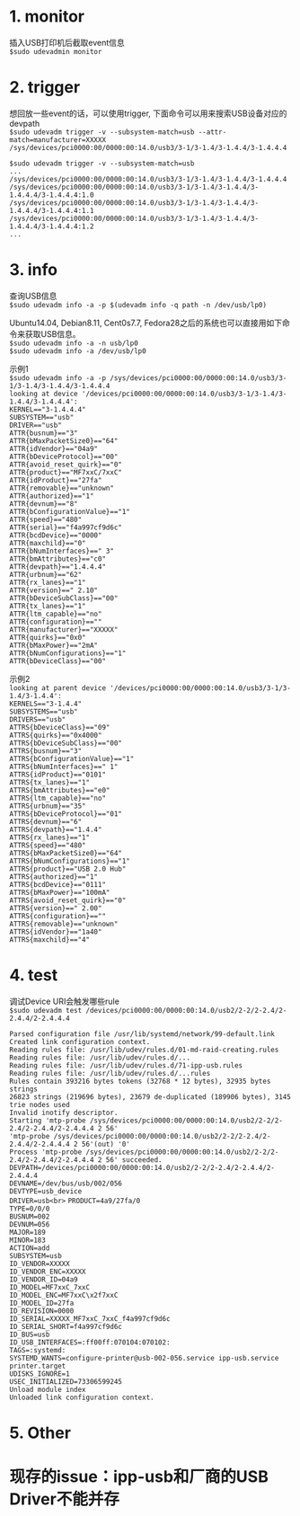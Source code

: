 # 1. monitor
插入USB打印机后截取event信息<br>
`$sudo udevadmin monitor`  

# 2. trigger
想回放一些event的话，可以使用trigger, 下面命令可以用来搜索USB设备对应的devpath<br>
`$sudo udevadm trigger -v --subsystem-match=usb --attr-match=manufacturer=XXXXX` <br>
`/sys/devices/pci0000:00/0000:00:14.0/usb3/3-1/3-1.4/3-1.4.4/3-1.4.4.4` 

`$sudo udevadm trigger -v --subsystem-match=usb`<br>
`...`<br>
`/sys/devices/pci0000:00/0000:00:14.0/usb3/3-1/3-1.4/3-1.4.4/3-1.4.4.4`<br>
`/sys/devices/pci0000:00/0000:00:14.0/usb3/3-1/3-1.4/3-1.4.4/3-1.4.4.4/3-1.4.4.4:1.0`<br>
`/sys/devices/pci0000:00/0000:00:14.0/usb3/3-1/3-1.4/3-1.4.4/3-1.4.4.4/3-1.4.4.4:1.1`<br>
`/sys/devices/pci0000:00/0000:00:14.0/usb3/3-1/3-1.4/3-1.4.4/3-1.4.4.4/3-1.4.4.4:1.2`<br>
`...`


# 3. info 
查询USB信息<br>
`$sudo udevadm info -a -p $(udevadm info -q path -n /dev/usb/lp0)`

Ubuntu14.04, Debian8.11, Cent0s7.7, Fedora28之后的系统也可以直接用如下命令来获取USB信息。<br>
`$sudo udevadm info -a -n usb/lp0` <br>
`$sudo udevadm info -a /dev/usb/lp0` <br>

示例1<br>
`$sudo udevadm info -a -p /sys/devices/pci0000:00/0000:00:14.0/usb3/3-1/3-1.4/3-1.4.4/3-1.4.4.4`<br>
  `looking at device '/devices/pci0000:00/0000:00:14.0/usb3/3-1/3-1.4/3-1.4.4/3-1.4.4.4':`<br>
    `KERNEL=="3-1.4.4.4"`<br>
    `SUBSYSTEM=="usb"`<br>
    `DRIVER=="usb"`<br>
    `ATTR{busnum}=="3"`<br>
    `ATTR{bMaxPacketSize0}=="64"`<br>
    `ATTR{idVendor}=="04a9"`<br>
    `ATTR{bDeviceProtocol}=="00"`<br>
    `ATTR{avoid_reset_quirk}=="0"`<br>
    `ATTR{product}=="MF7xxC/7xxC"`<br>
    `ATTR{idProduct}=="27fa"`<br>
    `ATTR{removable}=="unknown"`<br>
    `ATTR{authorized}=="1"`<br>
    `ATTR{devnum}=="8"`<br>
    `ATTR{bConfigurationValue}=="1"`<br>
    `ATTR{speed}=="480"`<br>
    `ATTR{serial}=="f4a997cf9d6c"`<br>
    `ATTR{bcdDevice}=="0000"`<br>
    `ATTR{maxchild}=="0"`<br>
    `ATTR{bNumInterfaces}==" 3"`<br>
    `ATTR{bmAttributes}=="c0"`<br>
    `ATTR{devpath}=="1.4.4.4"`<br>
    `ATTR{urbnum}=="62"`<br>
    `ATTR{rx_lanes}=="1"`<br>
    `ATTR{version}==" 2.10"`<br>
    `ATTR{bDeviceSubClass}=="00"`<br>
    `ATTR{tx_lanes}=="1"`<br>
    `ATTR{ltm_capable}=="no"`<br>
    `ATTR{configuration}==""`<br>
    `ATTR{manufacturer}=="XXXXX"`<br>
    `ATTR{quirks}=="0x0"`<br>
    `ATTR{bMaxPower}=="2mA"`<br>
    `ATTR{bNumConfigurations}=="1"`<br>
    `ATTR{bDeviceClass}=="00"`<br>

  示例2<br>
  `looking at parent device '/devices/pci0000:00/0000:00:14.0/usb3/3-1/3-1.4/3-1.4.4':`<br>
    `KERNELS=="3-1.4.4"`<br>
    `SUBSYSTEMS=="usb"`<br>
    `DRIVERS=="usb"`<br>
    `ATTRS{bDeviceClass}=="09"`<br>
    `ATTRS{quirks}=="0x4000"`<br>
    `ATTRS{bDeviceSubClass}=="00"`<br>
    `ATTRS{busnum}=="3"`<br>
    `ATTRS{bConfigurationValue}=="1"`<br>
    `ATTRS{bNumInterfaces}==" 1"`<br>
    `ATTRS{idProduct}=="0101"`<br>
    `ATTRS{tx_lanes}=="1"`<br>
    `ATTRS{bmAttributes}=="e0"`<br>
    `ATTRS{ltm_capable}=="no"`<br>
    `ATTRS{urbnum}=="35"`<br>
    `ATTRS{bDeviceProtocol}=="01"`<br>
    `ATTRS{devnum}=="6"`<br>
    `ATTRS{devpath}=="1.4.4"`<br>
    `ATTRS{rx_lanes}=="1"`<br>
    `ATTRS{speed}=="480"`<br>
    `ATTRS{bMaxPacketSize0}=="64"`<br>
    `ATTRS{bNumConfigurations}=="1"`<br>
    `ATTRS{product}=="USB 2.0 Hub"`<br>
    `ATTRS{authorized}=="1"`<br>
    `ATTRS{bcdDevice}=="0111"`<br>
    `ATTRS{bMaxPower}=="100mA"`<br>
    `ATTRS{avoid_reset_quirk}=="0"`<br>
    `ATTRS{version}==" 2.00"`<br>
    `ATTRS{configuration}==""`<br>
    `ATTRS{removable}=="unknown"`<br>
    `ATTRS{idVendor}=="1a40"`<br>
    `ATTRS{maxchild}=="4"`<br>

# 4. test 
调试Device URI会触发哪些rule<br>
`$sudo udevadm test /devices/pci0000:00/0000:00:14.0/usb2/2-2/2-2.4/2-2.4.4/2-2.4.4.4`

`Parsed configuration file /usr/lib/systemd/network/99-default.link`<br>
`Created link configuration context.`<br>
`Reading rules file: /usr/lib/udev/rules.d/01-md-raid-creating.rules`<br>
`Reading rules file: /usr/lib/udev/rules.d/...`<br>
`Reading rules file: /usr/lib/udev/rules.d/71-ipp-usb.rules`<br>
`Reading rules file: /usr/lib/udev/rules.d/...rules`<br>
`Rules contain 393216 bytes tokens (32768 * 12 bytes), 32935 bytes strings`<br>
`26823 strings (219696 bytes), 23679 de-duplicated (189906 bytes), 3145 trie nodes used`<br>
`Invalid inotify descriptor.`<br>
`Starting 'mtp-probe /sys/devices/pci0000:00/0000:00:14.0/usb2/2-2/2-2.4/2-2.4.4/2-2.4.4.4 2 56'`<br>
`'mtp-probe /sys/devices/pci0000:00/0000:00:14.0/usb2/2-2/2-2.4/2-2.4.4/2-2.4.4.4 2 56'(out) '0'`<br>
`Process 'mtp-probe /sys/devices/pci0000:00/0000:00:14.0/usb2/2-2/2-2.4/2-2.4.4/2-2.4.4.4 2 56' succeeded.`<br>
`DEVPATH=/devices/pci0000:00/0000:00:14.0/usb2/2-2/2-2.4/2-2.4.4/2-2.4.4.4`<br>
`DEVNAME=/dev/bus/usb/002/056`<br>
`DEVTYPE=usb_device`<br>
`DRIVER=usb<br>`
`PRODUCT=4a9/27fa/0`<br>
`TYPE=0/0/0`<br>
`BUSNUM=002`<br>
`DEVNUM=056`<br>
`MAJOR=189`<br>
`MINOR=183`<br>
`ACTION=add`<br>
`SUBSYSTEM=usb`<br>
`ID_VENDOR=XXXXX`<br>
`ID_VENDOR_ENC=XXXXX`<br>
`ID_VENDOR_ID=04a9`<br>
`ID_MODEL=MF7xxC_7xxC`<br>
`ID_MODEL_ENC=MF7xxC\x2f7xxC`<br>
`ID_MODEL_ID=27fa`<br>
`ID_REVISION=0000`<br>
`ID_SERIAL=XXXXX_MF7xxC_7xxC_f4a997cf9d6c`<br>
`ID_SERIAL_SHORT=f4a997cf9d6c`<br>
`ID_BUS=usb`<br>
`ID_USB_INTERFACES=:ff00ff:070104:070102:`<br>
`TAGS=:systemd:`<br>
`SYSTEMD_WANTS=configure-printer@usb-002-056.service ipp-usb.service printer.target`<br>
`UDISKS_IGNORE=1`<br>
`USEC_INITIALIZED=73306599245`<br>
`Unload module index`<br>
`Unloaded link configuration context.`<br>

# 5. Other 
# 现存的issue：ipp-usb和厂商的USB Driver不能并存<br>